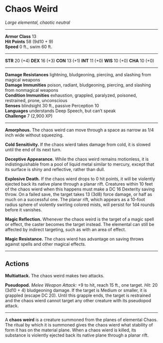 # Chaos Weird

_Large elemental, chaotic neutral_

---

**Armor Class** 13  
**Hit Points** 58 (9d10 + 9)  
**Speed** 0 ft., swim 60 ft.  

---

**STR** 20 (+4) **DEX** 16 (+3) **CON** 13 (+1) **INT** 11 (+0) **WIS** 10 (+0) **CHA** 10 (+0)

---

**Damage Resistances** lightning, bludgeoning, piercing, and slashing from magical weapons  
**Damage Immunities** poison, radiant, bludgeoning, piercing, and slashing from nonmagical weapons  
**Condition Immunities** exhaustion, grappled, paralyzed, poisoned, restrained, prone, unconscious  
**Senses** blindsight 30 ft., passive Perception 10  
**Languages** understands Deep Speech, but can’t speak  
**Challenge** 7 (2,900 XP)  

---

**Amorphous.** The chaos weird can move through a space as narrow as 1/4 inch wide without squeezing.

**Cold Sensitivity.** If the chaos wierd takes damage from cold, it is slowed until the end of its next turn.

**Deceptive Appearance.** While the chaos weird remains motionless, it is indistinguishable from a pool of liquid metal similar to mercury, except that its surface is shiny and reflective, rather than dull.

**Explosive Death.** If the chaos wierd drops to 0 hit points, it will be violently ejected back its native plane through a planar rift. Creatures within 10 feet of the chaos wierd when this happens must make a DC 16 Dexterity saving throw. On a failed save, the target takes 13 (3d8) force damage, or half as much on a successful one. The planar rift, which appears as a 10-foot radius sphere of violently swirling colored mists, will persist for 1d4 rounds before it vanishes.

**Magic Reflection.**  Whenever the chaos weird is the target of a magic spell or effect, the caster becomes the target instead. The elemental can still be affected by indirect targeting, such as with an area of effect.

**Magic Resistance.** The chaos wierd has advantage on saving throws against spells and other magical effects.

---

## Actions

**Multiattack.** The chaos weird makes two attacks.

**Pseudopod.** _Melee Weapon Attack:_ +9 to hit, reach 15 ft., one target. _Hit:_ 20 (3d10 + 4) bludgeoning damage. If the target is Medium or smaller, it is grappled (escape DC 20). Until this grapple ends, the target is restrained and the chaos wierd cannot target any other creature with its pseudopod attack.

---

A **chaos weird** is a creature summoned from the planes of elemental Chaos. The ritual by which it is summoned gives the chaos wierd what stability of form it has on the material plane. When a chaos wierd is killed, its substance is violently ejected back its native plane through a planar rift.